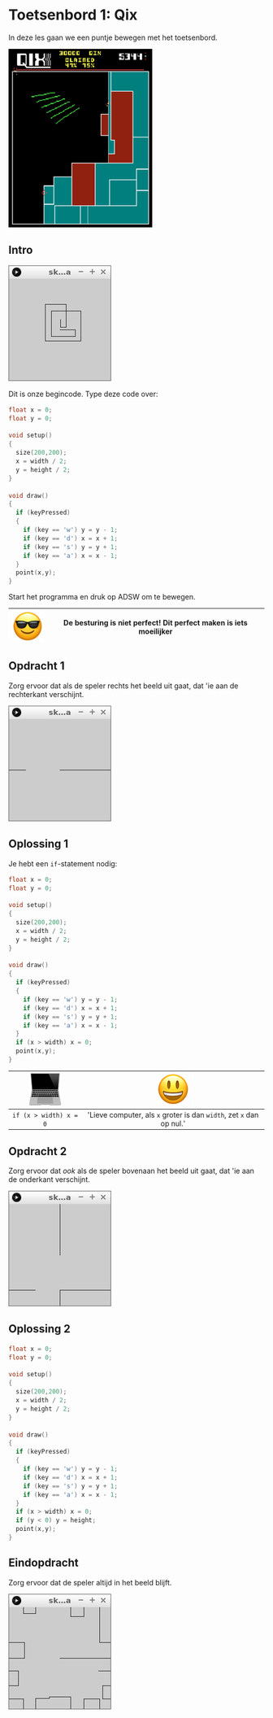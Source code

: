 # Toetsenbord 1: Qix

In deze les gaan we een puntje bewegen met het toetsenbord.

![Qix](Qix.png)

## Intro

![Intro](Intro.png)

Dit is onze begincode. Type deze code over:

```c++
float x = 0;
float y = 0;

void setup()
{
  size(200,200);
  x = width / 2;
  y = height / 2;
}

void draw()
{
  if (keyPressed)
  {
    if (key == 'w') y = y - 1;
    if (key == 'd') x = x + 1;
    if (key == 's') y = y + 1;
    if (key == 'a') x = x - 1;
  }
  point(x,y);
}
```

Start het programma en druk op ADSW om te bewegen.

![Sunglasses](EmojiSunglasses.png) | De besturing is niet perfect! Dit perfect maken is iets moeilijker
:-------------:|:----------------------------------------: 

## Opdracht 1

Zorg ervoor dat als de speler rechts het beeld uit gaat, dat
'ie aan de rechterkant verschijnt.

![Opdracht 1](Toetsenbord1_1.png)

## Oplossing 1

Je hebt een `if`-statement nodig:

```c++
float x = 0;
float y = 0;

void setup()
{
  size(200,200);
  x = width / 2;
  y = height / 2;
}

void draw()
{
  if (keyPressed)
  {
    if (key == 'w') y = y - 1;
    if (key == 'd') x = x + 1;
    if (key == 's') y = y + 1;
    if (key == 'a') x = x - 1;
  }
  if (x > width) x = 0;
  point(x,y);
}
```

![Computer](EmojiComputer.png) | ![Smiley](EmojiSmiley.png)
:-------------:|:----------------------------------------: 
`if (x > width) x = 0`|'Lieve computer, als `x` groter is dan `width`, zet `x` dan op nul.'

## Opdracht 2

Zorg ervoor dat *ook* als de speler bovenaan het beeld uit gaat, dat
'ie aan de onderkant verschijnt.

![Opdracht 2](Toetsenbord1_2.png)

## Oplossing 2

```c++
float x = 0;
float y = 0;

void setup()
{
  size(200,200);
  x = width / 2;
  y = height / 2;
}

void draw()
{
  if (keyPressed)
  {
    if (key == 'w') y = y - 1;
    if (key == 'd') x = x + 1;
    if (key == 's') y = y + 1;
    if (key == 'a') x = x - 1;
  }
  if (x > width) x = 0;
  if (y < 0) y = height;
  point(x,y);
}
```

## Eindopdracht

Zorg ervoor dat de speler altijd in het beeld blijft.

![Eindopdracht](Toetsenbord1_Eindopdracht.png)
